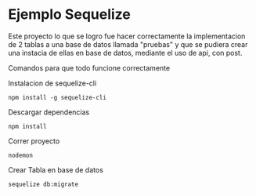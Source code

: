 

# Ejemplo Sequelize 

Este proyecto lo que se logro fue hacer correctamente la implementacion de 2 tablas a una base de datos llamada "pruebas" y que se pudiera crear una instacia de ellas en base de datos, mediante el uso de api, con post.


Comandos para que todo funcione correctamente 


Instalacion de sequelize-cli
```
npm install -g sequelize-cli
```


Descargar dependencias
```
npm install
```

Correr proyecto
```
nodemon
```




Crear Tabla en base de datos
```
sequelize db:migrate
```




